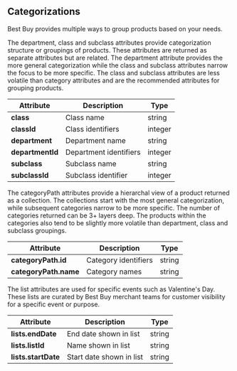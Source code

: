 ## Categorizations
Best Buy provides multiple ways to group products based on your needs.

The department, class and subclass attributes provide categorization structure or groupings of products. These attributes are returned as separate attributes but are related. The department attribute provides the more general categorization while the class and subclass attributes narrow the focus to be more specific. The class and subclass attributes are less volatile than category attributes and are the recommended attributes for grouping products.

Attribute | Description | Type
--------- | ----------- | ----
**class** | Class name | string
**classId** | Class identifiers | integer
**department** | Department name | string
**departmentId** | Department identifiers | integer
**subclass** | Subclass name | string
**subclassId** | Subclass identifier | integer

The categoryPath attributes provide a hierarchal view of a product returned as a collection. The collections start with the most general categorization, while subsequent categories narrow to be more specific. The number of categories returned can be 3+ layers deep. The products within the categories also tend to be slightly more volatile than department, class and subclass groupings.

Attribute | Description | Type
--------- | ----------- | ----
**categoryPath.id** | Category identifiers | string
**categoryPath.name** | Category names | string

The list attributes are used for specific events such as Valentine's Day. These lists are curated by Best Buy merchant teams for customer visibility for a specific event or purpose.

Attribute | Description | Type
--------- | ----------- | ----
**lists.endDate** | End date shown in list | string
**lists.listId** | Name shown in list | string
**lists.startDate** | Start date shown in list | string
